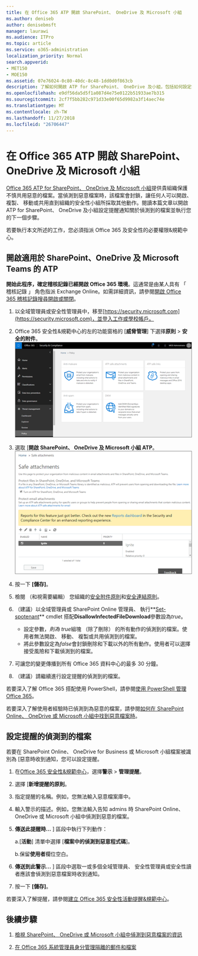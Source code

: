 ```yaml
---
title: 在 Office 365 ATP 開啟 SharePoint、 OneDrive 及 Microsoft 小組
ms.author: deniseb
author: denisebmsft
manager: laurawi
ms.audience: ITPro
ms.topic: article
ms.service: o365-administration
localization_priority: Normal
search.appverid:
- MET150
- MOE150
ms.assetid: 07e76024-0c80-40dc-8c48-1dd0d0f863cb
description: 了解如何開啟 ATP for SharePoint、 OneDrive 及小組，包括如何設定提醒的偵測到的檔案。
ms.openlocfilehash: e9df56da5d5f1a087d4e75e0122b51933ae7b315
ms.sourcegitcommit: 2cf7f5bb282c971d33e00f65d9982a3f14aec74e
ms.translationtype: MT
ms.contentlocale: zh-TW
ms.lasthandoff: 11/27/2018
ms.locfileid: "26706447"
---
```

# <a name="turn-on-office-365-atp-for-sharepoint-onedrive-and-microsoft-teams"></a>在 Office 365 ATP 開啟 SharePoint、 OneDrive 及 Microsoft 小組

[Office 365 ATP for SharePoint、 OneDrive 及 Microsoft 小組](atp-for-spo-odb-and-teams.md)提供貴組織保護不慎共用惡意的檔案。當偵測到惡意檔案時，該檔案會封鎖，讓任何人可以開啟、 複製、 移動或共用直到組織的安全性小組所採取其他動作。閱讀本篇文章以開啟 ATP for SharePoint、 OneDrive 及小組設定提醒通知關於偵測到的檔案並執行您的下一個步驟。 
  
若要執行本文所述的工作，您必須指派 Office 365 及安全性的必要權限&amp;規範中心。
  
## <a name="turn-on-atp-for-sharepoint-onedrive-and-microsoft-teams"></a>開啟適用於 SharePoint、OneDrive 及 Microsoft Teams 的 ATP

 **開始此程序，確定稽核記錄已經開啟 Office 365 環境**。這通常是由某人具有 「 稽核記錄 」 角色指派 Exchange Online。如需詳細資訊，請參閱[開啟 Office 365 稽核記錄搜尋開啟或關閉](turn-audit-log-search-on-or-off.md)。
  
1. 以全域管理員或安全性管理員中，移至[https://security.microsoft.com](https://security.microsoft.com)，並登入工作或學校帳戶。
    
2. Office 365 安全性&amp;規範中心的左的功能窗格的 [**威脅管理**] 下選擇**原則** \> **安全的附件**。 <br/>![安全性&amp;規範中心選擇 Threat management\>原則](media/08849c91-f043-4cd1-a55e-d440c86442f2.png)
  
3. 選取 [**開啟 SharePoint、 OneDrive 及 Microsoft 小組 ATP**。<br/>![開啟進階的威脅 Protection for SharePoint Online、 OneDrive for Business 和 Microsoft 小組](media/48cfaace-59cc-4e60-bf86-05ff6b99bdbf.png)
  
4. 按一下 **[儲存]**。
    
5. 檢閱 （和視需要編輯） 您組織的[安全附件原則](set-up-atp-safe-attachments-policies.md)和[安全連結原則](set-up-atp-safe-links-policies.md)。
    
6. （建議）以全域管理員或 SharePoint Online 管理員、 執行**[Set-spotenant](https://docs.microsoft.com/powershell/module/sharepoint-online/Set-SPOTenant?view=sharepoint-ps)** cmdlet 搭配**DisallowInfectedFileDownload**參數設為*true*。 <br/>
      - 設定參數，*則為 true*組塊 （除了刪除） 的所有動作的偵測到的檔案。使用者無法開啟、 移動、 複製或共用偵測到的檔案。
      - 將此參數設定為*false*會封鎖刪除和下載以外的所有動作。使用者可以選擇接受風險和下載偵測到的檔案。  
   
7. 可讓您的變更傳播到所有 Office 365 資料中心的最多 30 分鐘。
    
8. （建議）請繼續進行設定提醒的偵測到的檔案。
    
若要深入了解 Office 365 搭配使用 PowerShell，請參閱[使用 PowerShell 管理 Office 365](https://docs.microsoft.com/office365/enterprise/powershell/manage-office-365-with-office-365-powershell)。 

若要深入了解使用者經驗時已偵測到為惡意的檔案，請參閱[如何在 SharePoint Online、 OneDrive 或 Microsoft 小組中找到惡意檔案時](https://support.office.com/article/01e902ad-a903-4e0f-b093-1e1ac0c37ad2)。 
  
## <a name="set-up-alerts-for-detected-files"></a>設定提醒的偵測到的檔案

若要在 SharePoint Online、 OneDrive for Business 或 Microsoft 小組檔案被識別為 [惡意時收到通知，您可以設定提醒。
  
1. 在[Office 365 安全性&amp;規範中心](https://security.microsoft.com)，選擇**警示** \> **管理提醒**。
    
2. 選擇 [**新增提醒的原則**。
    
3. 指定提醒的名稱。例如，您無法輸入惡意檔案庫中。
    
4. 輸入警示的描述。例如，您無法輸入告知 admins 時 SharePoint Online、 OneDrive 或 Microsoft 小組中偵測到惡意的檔案。
    
5. **傳送此提醒時...** ] 區段中執行下列動作： 
    
    a.[**活動**] 清單中選擇 [**檔案中的偵測到惡意程式碼**]。
    
    b.保留**使用者**欄位空白。 
    
6. **傳送到此警示...** ] 區段中選取一或多個全域管理員、 安全性管理員或安全性讀者應該會偵測到惡意檔案時收到通知。 
    
7. 按一下 **[儲存]**。
    
若要深入了解提醒，請參閱[建立 Office 365 安全性活動提醒&amp;規範中心](create-activity-alerts.md)。 
  
## <a name="next-steps"></a>後續步驟

1. [檢視 SharePoint、 OneDrive 或 Microsoft 小組中偵測到惡意檔案的資訊](malicious-files-detected-in-spo-odb-or-teams.md)
    
2. [在 Office 365 系統管理員身分管理隔離的郵件和檔案](manage-quarantined-messages-and-files.md)
    

  

